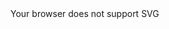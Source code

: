 <!DOCTYPE html>
<html lang="en">
<head>
    <meta charset="UTF-8">
    <meta http-equiv="X-UA-Compatible" content="IE=edge">
    <meta name="viewport" content="width=device-width, initial-scale=1.0">
    <title>Document</title>
</head>
<body>
    <!--create a image tag-->
    <object data="http://localhost/getstats/arian0zen" type="image/svg+xml" alt="image">
        Your browser does not support SVG
      </object>
</body>
</html>
